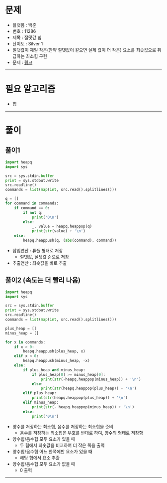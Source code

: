 # 문제
- 플랫폼 : 백준
- 번호 : 11286
- 제목 : 절댓값 힙
- 난이도 : Silver 1
- 절댓값이 제일 작은(만약 절댓값이 같으면 실제 값이 더 작은) 요소를 최솟값으로 취급하는 최소힙 구현
- 문제 : <a href="https://www.acmicpc.net/problem/11286" target="_blank">링크</a>

---

# 필요 알고리즘
- 힙

---

# 풀이
## 풀이1
```python
import heapq
import sys

src = sys.stdin.buffer
print = sys.stdout.write
src.readline()
commands = list(map(int, src.read().splitlines()))

q = []
for command in commands:
    if command == 0:
        if not q:
            print('0\n')
        else:
            _, value = heapq.heappop(q)
            print(str(value) + '\n')
    else:
        heapq.heappush(q, (abs(command), command))
```
- 삽입연산 : 튜플 형태로 저장
  - 절댓값, 실젯값 순으로 저장
- 추출연산 : 최솟값을 바로 추출


## 풀이2 (속도는 더 빨리 나옴)
```python
import heapq
import sys

src = sys.stdin.buffer
print = sys.stdout.write
src.readline()
commands = list(map(int, src.read().splitlines()))

plus_heap = []
minus_heap = []

for x in commands:
    if x > 0:
        heapq.heappush(plus_heap, x)
    elif x < 0:
        heapq.heappush(minus_heap, -x)
    else:
        if plus_heap and minus_heap:
            if plus_heap[0] >= minus_heap[0]:
                print(str(-heapq.heappop(minus_heap)) + '\n')
            else:
                print(str(heapq.heappop(plus_heap)) + '\n')
        elif plus_heap:
            print(str(heapq.heappop(plus_heap)) + '\n')
        elif minus_heap:
            print(str(- heapq.heappop(minus_heap)) + '\n')
        else:
            print('0\n')
```
- 양수를 저장하는 최소힙, 음수를 저장하는 최소힙을 준비
  - 음수를 저장하는 최소힙은 부호를 반대로 하여, 양수의 형태로 저장함
- 양수힙/음수힙 모두 요소가 있을 때
  - 두 힙에서 최솟값을 비교하여 더 작은 쪽을 출력
- 양수힙/음수힙 어느 한쪽에만 요소가 있을 때
  - 해당 힙에서 요소 추출
- 양수힙/음수힙 모두 요소가 없을 때
  - 0 출력

---
